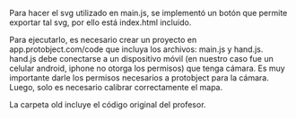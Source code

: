 Para hacer el svg utilizado en main.js, se implementó un botón que permite exportar tal svg, por ello está index.html incluido.

Para ejecutarlo, es necesario crear un proyecto en app.protobject.com/code que incluya los archivos: main.js y hand.js. hand.js debe conectarse a un dispositivo móvil (en nuestro caso fue un celular android, iphone no otorga los permisos) que tenga cámara. Es muy importante darle los permisos necesarios a protobject para la cámara. Luego, solo es necesario calibrar correctamente el mapa.

La carpeta old incluye el código original del profesor.
